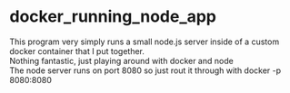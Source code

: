# docker_running_node_app
This program very simply runs a small node.js server inside of a custom docker
container that I put together.<br/>
Nothing fantastic, just playing around with docker and node<br/>
The node server runs on port 8080 so just rout it through with docker -p 8080:8080
